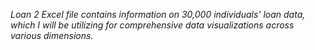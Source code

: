 <i>Loan 2<i>&nbsp;Excel file contains information on 30,000 individuals' loan data, which I will be utilizing for comprehensive data visualizations across various dimensions.

